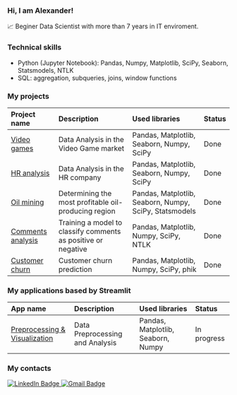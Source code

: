 ### Hi, I am Alexander!
:chart_with_upwards_trend: Beginer Data Scientist with more than 7 years in IT enviroment.


### Technical skills
- Python (Jupyter Notebook): Pandas, Numpy, Matplotlib, SciPy, Seaborn, Statsmodels, NTLK
- SQL: aggregation, subqueries, joins, window functions 


### My projects

| Project name | Description | Used libraries | Status |
| :---------------------- | :---------------------- | :---------------------- |:---------------------- |
| [Video games](https://github.com/demokritfromabyss/DS/blob/main/1.%20Video%20games/Video_games.ipynb) | Data Analysis in the Video Game market | Pandas, Matplotlib, Seaborn, Numpy, SciPy |Done |
| [HR analysis](https://github.com/demokritfromabyss/DS/blob/main/2.%20HR%20analysis/HR%20analysis.ipynb) | Data Analysis in the HR company | Pandas, Matplotlib, Seaborn, Numpy, SciPy |Done |
| [Oil mining](https://github.com/demokritfromabyss/DS/blob/main/3.%20Oil%20mining/Oil%20mining.ipynb) |  Determining the most profitable oil-producing region | Pandas, Matplotlib, Seaborn, Numpy, SciPy, Statsmodels |Done |
| [Comments analysis](https://github.com/demokritfromabyss/DS/blob/main/4.%20Text%20analysis/Comments%20analysis.ipynb) | Training a model to classify comments as positive or negative | Pandas, Matplotlib, Numpy, SciPy, NTLK |Done |
| [Customer churn](https://github.com/demokritfromabyss/DS/tree/main/5.%20Graduation%20project) | Customer churn prediction | Pandas, Matplotlib, Numpy, SciPy, phik |Done |

### My applications based by Streamlit

| App name | Description | Used libraries | Status |
| :---------------------- | :---------------------- | :---------------------- |:---------------------- |
| [Preprocessing & Visualization](https://demokritfromabyss-cq556qvxbzwjmdvrpje2ev.streamlit.app/) | Data Preprocessing and Analysis | Pandas, Matplotlib, Seaborn, Numpy| In progress |


### My contacts 
<div id="badges">
  <a href="https://www.linkedin.com/in/alexander-popov-codeaap/">
    <img src="https://img.shields.io/badge/LinkedIn-lightskyblue?style=for-the-badge&logo=linkedin" alt="LinkedIn Badge"/>
  </a>
  <a href="mailto:alexcodeaap@gmail.com">
    <img src="https://img.shields.io/badge/Gmail-lightskyblue?style=for-the-badge&logo=gmail&logoColor=white" alt="Gmail Badge"/>
  </a>
</div>


<img src="https://komarev.com/ghpvc/?username=demokritfromabyss&style=flat-square&color=blue" alt=""/>
